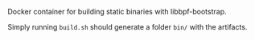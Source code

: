 Docker container for building static binaries with libbpf-bootstrap.

Simply running `build.sh` should generate a folder `bin/` with the artifacts.
